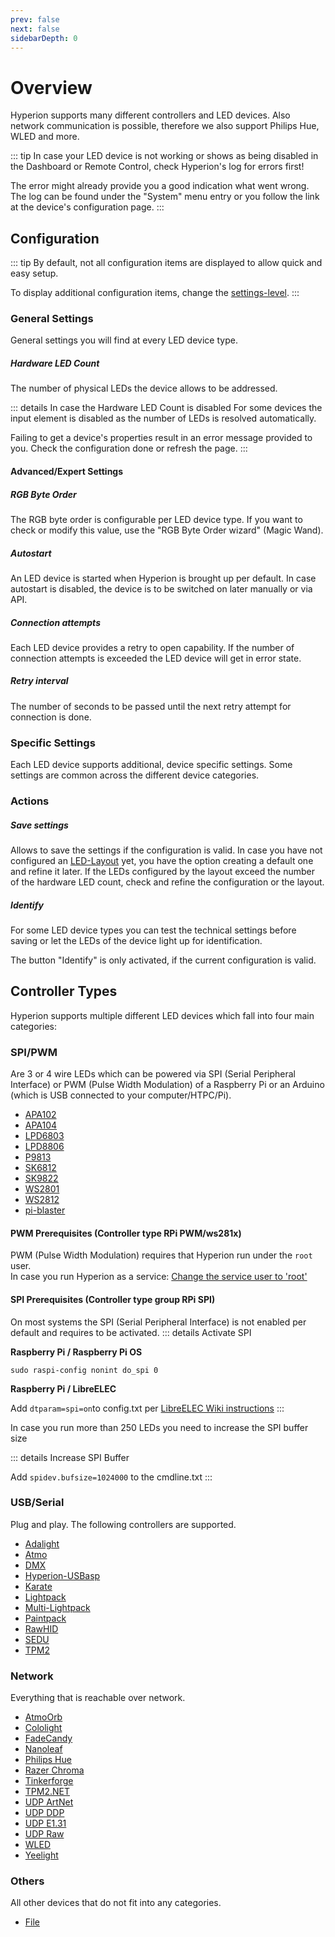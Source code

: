 ```yaml
---
prev: false
next: false
sidebarDepth: 0
---
```


# Overview
Hyperion supports many different controllers and LED devices. Also network communication is possible, therefore we also support Philips Hue, WLED and more.

::: tip 
In case your LED device is not working or shows as being disabled in the Dashboard or Remote Control, 
check Hyperion's log for errors first!

The error might already provide you a good indication what went wrong.
The log can be found under the "System" menu entry or you follow the link at the device's configuration page.
:::

## Configuration

::: tip 
By default, not all configuration items are displayed to allow quick and easy setup.

To display additional configuration items, change the [settings-level](/en/user/Configuration.html#settings-level).
:::

### General Settings
General settings you will find at every LED device type.

##### Hardware LED Count
The number of physical LEDs the device allows to be addressed.

::: details In case the Hardware LED Count is disabled
For some devices the input element is disabled as the number of LEDs is resolved automatically.

Failing to get a device's properties result in an error message provided to you. Check the configuration done or refresh the page.
:::

#### Advanced/Expert Settings

##### RGB Byte Order
The RGB byte order is configurable per LED device type. If you want to check or modify this value, use the "RGB Byte Order wizard" (Magic Wand).

##### Autostart
An LED device is started when Hyperion is brought up per default.
In case autostart is disabled, the device is to be switched on later manually or via API.

##### Connection attempts
Each LED device provides a retry to open capability.
If the number of connection attempts is exceeded the LED device will get in error state.

##### Retry interval
The number of seconds to be passed until the next retry attempt for connection is done.

### Specific Settings
Each LED device supports additional, device specific settings.
Some settings are common across the different device categories.

### Actions

##### Save settings
Allows to save the settings if the configuration is valid.
In case you have not configured an [LED-Layout](/en/user/advanced/Advanced.html#led-layout) yet, you have the option creating a default one and refine it later.
If the LEDs configured by the layout exceed the number of the hardware LED count, check and refine the configuration or the layout.

##### Identify
For some LED device types you can test the technical settings before saving or let the LEDs of the device light up for identification.

The button "Identify" is only activated, if the current configuration is valid.

## Controller Types

Hyperion supports multiple different LED devices which fall into four main categories:

### SPI/PWM
Are 3 or 4 wire LEDs which can be powered via SPI (Serial Peripheral Interface) or PWM (Pulse Width Modulation) of a Raspberry Pi or an Arduino (which is USB connected to your computer/HTPC/Pi).

* [APA102](/en/user/leddevices/spi_pwm/apa102)
* [APA104](/en/user/leddevices/spi_pwm/apa104)
* [LPD6803](/en/user/leddevices/spi_pwm/lpd6803)
* [LPD8806](/en/user/leddevices/spi_pwm/lpd8806)
* [P9813](/en/user/leddevices/spi_pwm/p9813)
* [SK6812](/en/user/leddevices/spi_pwm/SK6812)
* [SK9822](/en/user/leddevices/spi_pwm/SK9822)
* [WS2801](/en/user/leddevices/spi_pwm/ws2801)
* [WS2812](/en/user/leddevices/spi_pwm/ws2812)
* [pi-blaster](/en/user/leddevices/spi_pwm/piblaster)

#### PWM Prerequisites (Controller type RPi PWM/ws281x)
PWM (Pulse Width Modulation) requires that Hyperion run under the `root` user.\
In case you run Hyperion as a service: [Change the service user to 'root'](/en/user/Installation.html#change-the-service-user-to-root)

#### SPI Prerequisites (Controller type group RPi SPI)
On most systems the SPI (Serial Peripheral Interface) is not enabled per default and requires to be activated.
::: details Activate SPI

**Raspberry Pi / Raspberry Pi OS**

`sudo raspi-config nonint do_spi 0`

**Raspberry Pi / LibreELEC**

Add `dtparam=spi=on`to config.txt per [LibreELEC Wiki instructions](https://wiki.libreelec.tv/configuration/config_txt)
:::

In case you run more than 250 LEDs you need to increase the SPI buffer size

::: details Increase SPI Buffer

Add `spidev.bufsize=1024000` to the cmdline.txt
:::

### USB/Serial
Plug and play. The following controllers are supported.

* [Adalight](/en/user/leddevices/usb/adalight)
* [Atmo](/en/user/leddevices/usb/atmo)
* [DMX](/en/user/leddevices/usb/dmx)
* [Hyperion-USBasp](/en/user/leddevices/usb/hyperion-usbasp)
* [Karate](/en/user/leddevices/usb/karate)
* [Lightpack](/en/user/leddevices/usb/lightpack)
* [Multi-Lightpack](/en/user/leddevices/usb/multilightpack)
* [Paintpack](/en/user/leddevices/usb/paintpack)
* [RawHID](/en/user/leddevices/usb/rawhid)
* [SEDU](/en/user/leddevices/usb/sedu)
* [TPM2](/en/user/leddevices/usb/tpm2)

### Network
Everything that is reachable over network.

* [AtmoOrb](/en/user/leddevices/network/atmoorb)
* [Cololight](/en/user/leddevices/network/cololight)
* [FadeCandy](/en/user/leddevices/network/fadecandy)
* [Nanoleaf](/en/user/leddevices/network/nanoleaf)
* [Philips Hue](/en/user/leddevices/network/philipshue)
* [Razer Chroma](/en/user/leddevices/network/razer)
* [Tinkerforge](/en/user/leddevices/network/tinkerforge)
* [TPM2.NET](/en/user/leddevices/network/tpm2net)
* [UDP ArtNet](/en/user/leddevices/network/udpartnet)
* [UDP DDP](/en/user/leddevices/network/udpddp)
* [UDP E1.31](/en/user/leddevices/network/udpe131)
* [UDP Raw](/en/user/leddevices/network/udpraw)
* [WLED](/en/user/leddevices/network/wled)
* [Yeelight](/en/user/leddevices/network/yeelight)

### Others
All other devices that do not fit into any categories.

* [File](/en/user/leddevices/others/debug)
